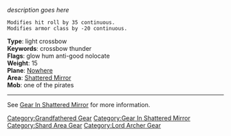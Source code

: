 *description goes here*

`Modifies hit roll by 35 continuous.`  
`Modifies armor class by -20 continuous.`

**Type**: light crossbow  
**Keywords**: crossbow thunder  
**Flags**: glow hum anti-good nolocate  
**Weight**: 15  
**Plane**: [Nowhere](:Category:Nowhere "wikilink")  
**Area**: [Shattered Mirror](:Category:Shattered_Mirror "wikilink")  
**Mob**: one of the pirates  

------------------------------------------------------------------------

See [Gear In Shattered
Mirror](:Category:Gear_In_Shattered_Mirror "wikilink") for more
information.

[Category:Grandfathered Gear](Category:Grandfathered_Gear "wikilink")
[Category:Gear In Shattered
Mirror](Category:Gear_In_Shattered_Mirror "wikilink") [Category:Shard
Area Gear](Category:Shard_Area_Gear "wikilink") [Category:Lord Archer
Gear](Category:Lord_Archer_Gear "wikilink")
